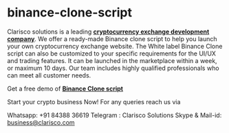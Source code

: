 # binance-clone-script
Clarisco solutions is a leading <a href="https://www.clarisco.com/cryptocurrency-exchange-development"><b>cryptocurrency exchange development company</b></a>. We offer a ready-made Binance clone script to help you launch your own cryptocurrency exchange website. The White label Binance Clone script can also be customized to your specific requirements for the UI/UX and trading features. It can be launched in the marketplace within a week, or maximum 10 days. Our team includes highly qualified professionals who can meet all customer needs.

Get a free demo of <a href="https://www.clarisco.com/cryptocurrency-exchange-developmenthttps://www.clarisco.com/binance-clone-script"><b>Binance Clone script</b></a>

Start your crypto business Now! For any queries reach us via

Whatsapp:  +91 84388 36619
Telegram : Clarisco Solutions
Skype & Mail-id: business@clarisco.com
 
